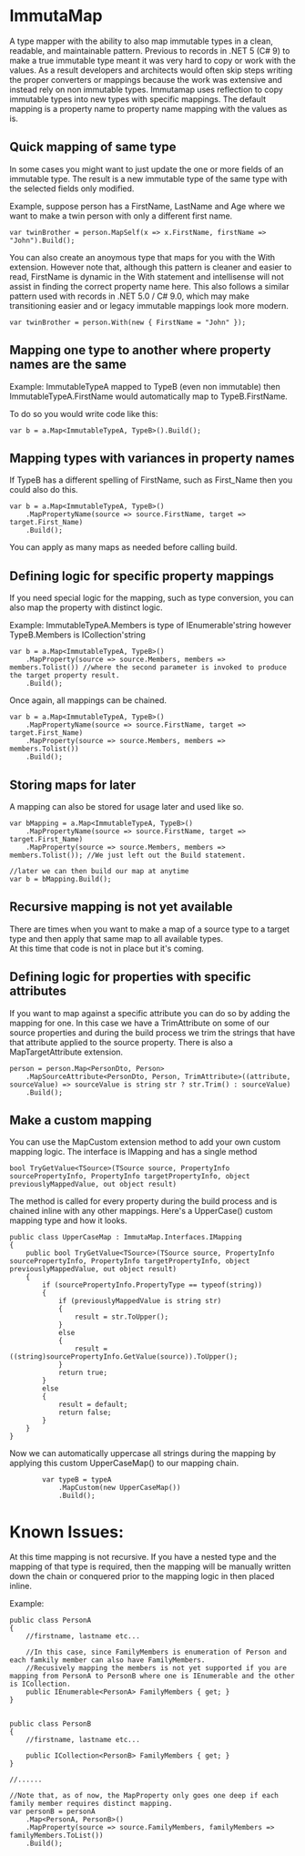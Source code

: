 # ImmutaMap
A type mapper with the ability to also map immutable types in a clean, readable, and maintainable pattern. Previous to records in .NET 5 (C# 9) to make a true immutable type meant it was very hard to copy or work with the values.
As a result developers and architects would often skip steps writing the proper converters or mappings because the work was extensive and instead rely on non immutable types.
Immutamap uses reflection to copy immutable types into new types with specific mappings.  The default mapping is a property name to property name mapping with the values as is.

## Quick mapping of same type
In some cases you might want to just update the one or more fields of an immutable type.
The result is a new immutable type of the same type with the selected fields only modified.

Example, suppose person has a FirstName, LastName and Age where we want to make a twin person with only a different first name.

    var twinBrother = person.MapSelf(x => x.FirstName, firstName => "John").Build();

You can also create an anoymous type that maps for you with the With extension.
However note that, although this pattern is cleaner and easier to read, FirstName is dynamic in the With statement and intellisense will not assist in finding the correct property name here.
This also follows a similar pattern used with records in .NET 5.0 / C# 9.0, which may make transitioning easier and or legacy immutable mappings look more modern.

    var twinBrother = person.With(new { FirstName = "John" }); 

## Mapping one type to another where property names are the same
Example:  ImmutableTypeA mapped to TypeB (even non immutable) then ImmutableTypeA.FirstName would automatically map to TypeB.FirstName.

To do so you would write code like this:

    var b = a.Map<ImmutableTypeA, TypeB>().Build();

## Mapping types with variances in property names
If TypeB has a different spelling of FirstName, such as First_Name then you could also do this.

    var b = a.Map<ImmutableTypeA, TypeB>()
        .MapPropertyName(source => source.FirstName, target => target.First_Name)
        .Build();

You can apply as many maps as needed before calling build.

## Defining logic for specific property mappings

If you need special logic for the mapping, such as type conversion, you can also map the property with distinct logic.

Example:  ImmutableTypeA.Members is type of IEnumerable'string however TypeB.Members is ICollection'string

    var b = a.Map<ImmutableTypeA, TypeB>()
        .MapProperty(source => source.Members, members => members.Tolist()) //where the second parameter is invoked to produce the target property result.
        .Build();

Once again, all mappings can be chained.

    var b = a.Map<ImmutableTypeA, TypeB>()
        .MapPropertyName(source => source.FirstName, target => target.First_Name)
        .MapProperty(source => source.Members, members => members.Tolist())
        .Build();

## Storing maps for later
A mapping can also be stored for usage later and used like so.

    var bMapping = a.Map<ImmutableTypeA, TypeB>()
        .MapPropertyName(source => source.FirstName, target => target.First_Name)
        .MapProperty(source => source.Members, members => members.Tolist()); //We just left out the Build statement.
        
    //later we can then build our map at anytime
    var b = bMapping.Build();

## Recursive mapping is not yet available
There are times when you want to make a map of a source type to a target type and then apply that same map to all available types.  
At this time that code is not in place but it's coming.

## Defining logic for properties with specific attributes
If you want to map against a specific attribute you can do so by adding the mapping for one. In this case we have a TrimAttribute on some of our source properties and during the build process we trim the strings that have that attribute applied to the source property. There is also a MapTargetAttribute extension.

    person = person.Map<PersonDto, Person>
        .MapSourceAttribute<PersonDto, Person, TrimAttribute>((attribute, sourceValue) => sourceValue is string str ? str.Trim() : sourceValue)
        .Build();

## Make a custom mapping
You can use the MapCustom extension method to add your own custom mapping logic.
The interface is IMapping and has a single method 

    bool TryGetValue<TSource>(TSource source, PropertyInfo sourcePropertyInfo, PropertyInfo targetPropertyInfo, object previouslyMappedValue, out object result)

The method is called for every property during the build process and is chained inline with any other mappings.
Here's a UpperCase() custom mapping type and how it looks.

    public class UpperCaseMap : ImmutaMap.Interfaces.IMapping
    {
        public bool TryGetValue<TSource>(TSource source, PropertyInfo sourcePropertyInfo, PropertyInfo targetPropertyInfo, object previouslyMappedValue, out object result)
        {
            if (sourcePropertyInfo.PropertyType == typeof(string))
            {
                if (previouslyMappedValue is string str)
                {
                    result = str.ToUpper();
                }
                else
                {
                    result = ((string)sourcePropertyInfo.GetValue(source)).ToUpper();
                }
                return true;
            }
            else
            {
                result = default;
                return false;
            }
        }
    }

Now we can automatically uppercase all strings during the mapping by applying this custom UpperCaseMap() to our mapping chain.

            var typeB = typeA
                .MapCustom(new UpperCaseMap())
                .Build();
   
# Known Issues:
At this time mapping is not recursive.  If you have a nested type and the mapping of that type is required, then the mapping will be manually written down the chain or conquered prior to the mapping logic in then placed inline.

Example:

    public class PersonA
    {
        //firstname, lastname etc...
        
        //In this case, since FamilyMembers is enumeration of Person and each famkily member can also have FamilyMembers.
        //Recusively mapping the members is not yet supported if you are mapping from PersonA to PersonB where one is IEnumerable and the other is ICollection.
        public IEnumerable<PersonA> FamilyMembers { get; }
    }
    
    
    public class PersonB
    {
        //firstname, lastname etc...
        
        public ICollection<PersonB> FamilyMembers { get; }
    }
    
    //......
    
    //Note that, as of now, the MapProperty only goes one deep if each family member requires distinct mapping.
    var personB = personA
        .Map<PersonA, PersonB>()
        .MapProperty(source => source.FamilyMembers, familyMembers => familyMembers.ToList())
        .Build();
